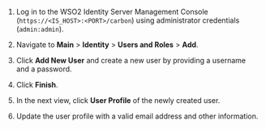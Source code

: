 1. Log in to the WSO2 Identity Server Management Console (`https://<IS_HOST>:<PORT>/carbon`) using administrator credentials (`admin:admin`).

2. Navigate to **Main** > **Identity** > **Users and Roles** > **Add**.

3. Click **Add New User** and create a new user by providing a username and a password.

4. Click **Finish**.
    
5. In the next view, click **User Profile** of the newly created user.

6. Update the user profile with a valid email address and other information.
